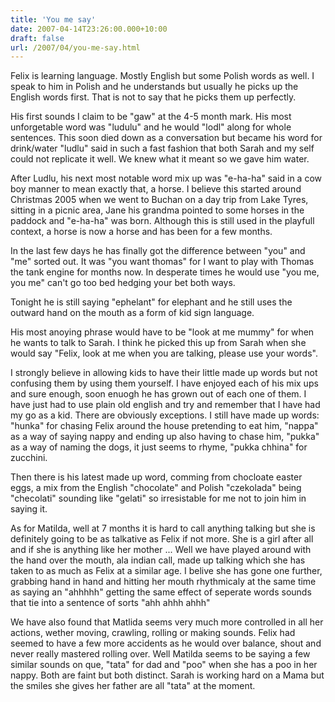 ```yaml
---
title: 'You me say'
date: 2007-04-14T23:26:00.000+10:00
draft: false
url: /2007/04/you-me-say.html
---
```


Felix is learning language. Mostly English but some Polish words as well. I speak to him in Polish and he understands but usually he picks up the English words first. That is not to say that he picks them up perfectly.  
  
His first sounds I claim to be "gaw" at the 4-5 month mark. His most unforgetable word was "ludulu" and he would "lodl" along for whole sentences. This soon died down as a conversation but became his word for drink/water "ludlu" said in such a fast fashion that both Sarah and my self could not replicate it well. We knew what it meant so we gave him water.  
  
After Ludlu, his next most notable word mix up was "e-ha-ha" said in a cow boy manner to mean exactly that, a horse. I believe this started around Christmas 2005 when we went to Buchan on a day trip from Lake Tyres, sitting in a picnic area, Jane his grandma pointed to some horses in the paddock and "e-ha-ha" was born. Although this is still used in the playfull context, a horse is now a horse and has been for a few months.  
  
In the last few days he has finally got the difference between "you" and "me" sorted out. It was "you want thomas" for I want to play with Thomas the tank engine for months now. In desperate times he would use "you me, you me" can't go too bed hedging your bet both ways.  
  
Tonight he is still saying "ephelant" for elephant and he still uses the outward hand on the mouth as a form of kid sign language.  
  
His most anoying phrase would have to be "look at me mummy" for when he wants to talk to Sarah. I think he picked this up from Sarah when she would say "Felix, look at me when you are talking, please use your words".  
  
I strongly believe in allowing kids to have their little made up words but not confusing them by using them yourself. I have enjoyed each of his mix ups and sure enough, soon enuogh he has grown out of each one of them. I have just had to use plain old english and try and remember that I have had my go as a kid. There are obviously exceptions. I still have made up words: "hunka" for chasing Felix around the house pretending to eat him, "nappa" as a way of saying nappy and ending up also having to chase him, "pukka" as a way of naming the dogs, it just seems to rhyme, "pukka chhina" for zucchini.  
  
Then there is his latest made up word, comming from chocloate easter eggs, a mix from the English "chocolate" and Polish "czekolada" being "checolati" sounding like "gelati" so irresistable for me not to join him in saying it.  
  
As for Matilda, well at 7 months it is hard to call anything talking but she is definitely going to be as talkative as Felix if not more. She is a girl after all and if she is anything like her mother ... Well we have played around with the hand over the mouth, ala indian call, made up talking which she has taken to as much as Felix at a similar age. I belive she has gone one further, grabbing hand in hand and hitting her mouth rhythmicaly at the same time as saying an "ahhhhh" getting the same effect of seperate words sounds that tie into a sentence of sorts "ahh ahhh ahhh"  
  
We have also found that Matlida seems very much more controlled in all her actions, wether moving, crawling, rolling or making sounds. Felix had seemed to have a few more accidents as he would over balance, shout and never really mastered rolling over. Well Matilda seems to be saying a few similar sounds on que, "tata" for dad and "poo" when she has a poo in her nappy. Both are faint but both distinct. Sarah is working hard on a Mama but the smiles she gives her father are all "tata" at the moment.